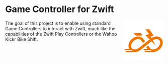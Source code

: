 # Game Controller for Zwift

<img width="128" align="right" src="./assets/images/logo.png">

The goal of this project is to enable using standard Game Controllers to interact with Zwift, much like the capabilities of the Zwift Play Controllers or the Wahoo Kickr Bike Shift.
